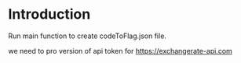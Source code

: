 # Introduction

Run main function to create codeToFlag.json file.

we need to pro version of api token for https://exchangerate-api.com